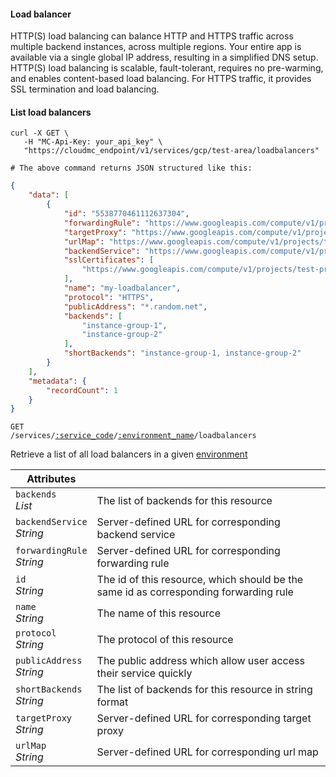 #### Load balancer

HTTP(S) load balancing can balance HTTP and HTTPS traffic across multiple backend instances, across multiple regions. Your entire app is available via a single global IP address, resulting in a simplified DNS setup. HTTP(S) load balancing is scalable, fault-tolerant, requires no pre-warming, and enables content-based load balancing. For HTTPS traffic, it provides SSL termination and load balancing.

<!-------------------- LIST LOAD BALANCERS -------------------->

#### List load balancers

```shell
curl -X GET \
   -H "MC-Api-Key: your_api_key" \
   "https://cloudmc_endpoint/v1/services/gcp/test-area/loadbalancers"

# The above command returns JSON structured like this:
```

```json
{
    "data": [
        {
            "id": "5538770461112637304",
            "forwardingRule": "https://www.googleapis.com/compute/v1/projects/test-project/global/forwardingRules/my-forwarding-rule",
            "targetProxy": "https://www.googleapis.com/compute/v1/projects/test-project/global/targetHttpsProxies/my-target-proxy",
            "urlMap": "https://www.googleapis.com/compute/v1/projects/test-project/global/urlMaps/my-url",
            "backendService": "https://www.googleapis.com/compute/v1/projects/test-project/global/backendServices/my-backendServices",
            "sslCertificates": [
                "https://www.googleapis.com/compute/v1/projects/test-project/global/sslCertificates/my-ssl-cert"
            ],
            "name": "my-loadbalancer",
            "protocol": "HTTPS",
            "publicAddress": "*.random.net",
            "backends": [
                "instance-group-1",
                "instance-group-2"
            ],
            "shortBackends": "instance-group-1, instance-group-2"
        }
    ],
    "metadata": {
        "recordCount": 1
    }
}
```

<code>GET /services/<a href="#administration-service-connections">:service_code</a>/<a href="#administration-environments">:environment_name</a>/loadbalancers</code>

Retrieve a list of all load balancers in a given [environment](#administration-environments)

Attributes | &nbsp;
------- | -----------
`backends`<br/>*List<String>* | The list of backends for this resource
`backendService`<br/>*String* | Server-defined URL for corresponding backend service
`forwardingRule`<br/>*String* | Server-defined URL for corresponding forwarding rule
`id`<br/>*String* | The id of this resource, which should be the same id as corresponding forwarding rule
`name`<br/>*String* | The name of this resource
`protocol`<br/>*String* | The protocol of this resource
`publicAddress`<br/>*String* | The public address which allow user access their service quickly
`shortBackends`<br/>*String* | The list of backends for this resource in string format 
`targetProxy`<br/>*String* | Server-defined URL for corresponding target proxy
`urlMap`<br/>*String* | Server-defined URL for corresponding url map






